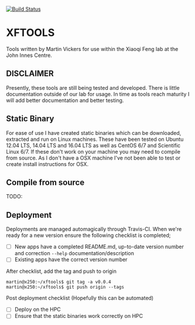 [![Build Status](https://travis-ci.org/martinjvickers/xftools.svg?branch=master)](https://travis-ci.org/martinjvickers/xftools)

# XFTOOLS

Tools written by Martin Vickers for use within the Xiaoqi Feng lab at the John Innes Centre.

## DISCLAIMER

Presently, these tools are still being tested and developed. There is little documentation outside of our lab for usage. In time as tools reach maturity I will add better documentation and better testing.

## Static Binary

For ease of use I have created static binaries which can be downloaded, extracted and run on Linux machines. These have been tested on Ubuntu 12.04 LTS, 14.04 LTS and 16.04 LTS as well as CentOS 6/7 and Scientific Linux 6/7. If these don't work on your machine you may need to compile from source. As I don't have a OSX machine I've not been able to test or create install instructions for OSX.

## Compile from source

TODO:

## Deployment

Deployments are managed automagically through Travis-CI. When we're ready for a new version ensure the following checklist is completed;

- [ ] New apps have a completed README.md, up-to-date version number and correction `--help` documentation/description
- [ ] Existing apps have the correct version number

After checklist, add the tag and push to origin

```
martin@x250:~/xftools$ git tag -a v0.0.4
martin@x250:~/xftools$ git push origin --tags
```

Post deployment checklist (Hopefully this can be automated)

- [ ] Deploy on the HPC
- [ ] Ensure that the static binaries work correctly on HPC
